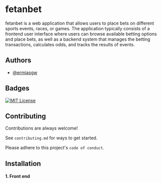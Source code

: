 
# fetanbet
fetanbet is a web application that allows users to place bets on different sports events, races, or games. The application typically consists of a frontend user interface where users can browse available betting options and place bets, as well as a backend system that manages the betting transactions, calculates odds, and tracks the results of events.
## Authors

- [@ermiasgw](https://github.com/ermiasgw)


## Badges


[![MIT License](https://img.shields.io/badge/License-MIT-green.svg)](https://choosealicense.com/licenses/mit/)



## Contributing

Contributions are always welcome!

See `contributing.md` for ways to get started.

Please adhere to this project's `code of conduct`.


## Installation

#### 1. Front end
